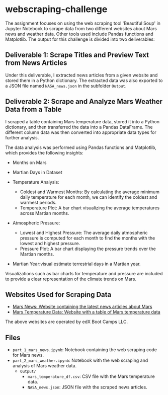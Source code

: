 # webscraping-challenge
The assignment focuses on using the web scraping tool 'Beautiful Soup' in Jupyter Notebook to scrape data from two different websites about Mars news and weather data. Other tools used include Pandas functions and Matplotlib. The output for this challenge is divided into two deliverables:

## Deliverable 1: Scrape Titles and Preview Text from News Articles
Under this deliverable, I extracted news articles from a given website and stored them in a Python dictionary. The extracted data was also exported to a JSON file named `NASA_news.json` in the subfolder `Output`.

## Deliverable 2: Scrape and Analyze Mars Weather Data from a Table
I scraped a table containing Mars temperature data, stored it into a Python dictionary, and then transferred the data into a Pandas DataFrame. The different column data was then converted into appropriate data types for further analysis.

The data analysis was performed using Pandas functions and Matplotlib, which provides the following insights:

- Months on Mars
- Martian Days in Dataset
- Temperature Analysis:
  - Coldest and Warmest Months: By calculating the average minimum daily temperature for each month, we can identify the coldest and warmest periods.
  - Temperature Plot: A bar chart visualizing the average temperatures across Martian months.

- Atmospheric Pressure:
  - Lowest and Highest Pressure: The average daily atmospheric pressure is computed for each month to find the months with the lowest and highest pressure.
  - Pressure Plot: A bar chart displaying the pressure trends over the Martian months.

- Martian Year:visual estimate terrestrial days in a Martian year.

Visualizations such as bar charts for temperature and pressure are included to provide a clear representation of the climate trends on Mars.

## Websites Used for Scraping Data
- [Mars News: Website containing the latest news articles about Mars](https://static.bc-edx.com/data/web/mars_news/index.html)
- [Mars Temperature Data: Website with a table of Mars temperature data](https://static.bc-edx.com/data/web/mars_facts/temperature.html)

The above websites are operated by edX Boot Camps LLC. 

## Files
- `part_1_mars_news.ipynb`: Notebook containing the web scraping code for Mars news.
- `part_2_mars_weather.ipynb`: Notebook with the web scraping and analysis of Mars weather data.
  - `Output/`
    - `mars_temperature_df.csv`: CSV file with the Mars temperature data.
    - `NASA_news.json`: JSON file with the scraped news articles.

